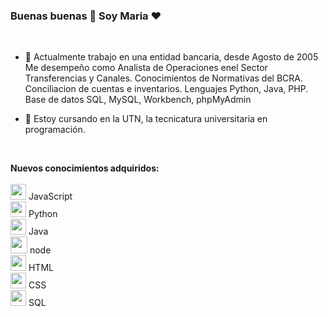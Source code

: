 ### Buenas buenas  👋   Soy Maria ❤️ 

<br>

- 🔭 Actualmente trabajo en una entidad bancaria, desde Agosto de 2005<br>
Me desempeño como Analista de Operaciones enel Sector Transferencias y Canales. Conocimientos de Normativas del BCRA. Conciliacion de cuentas e inventarios.
Lenguajes Python, Java, PHP.
Base de datos SQL, MySQL, Workbench, phpMyAdmin

- 🌱 Estoy cursando en la UTN, la tecnicatura universitaria en programación.

<br>

<b>Nuevos conocimientos adquiridos:</b><br><br>
<img src="https://w1.pngwing.com/pngs/136/126/png-transparent-javascript-logo-angularjs-nodejs-computer-programming-web-development-computer-software-jquery-yellow.png" width="25px" style="display: inline-block;"/> JavaScript<br>
<img src="https://upload.wikimedia.org/wikipedia/commons/thumb/0/0a/Python.svg/2048px-Python.svg.png" width="25px" style="display: inline-block;"/> Python<br>
<img src="https://img-blog.csdnimg.cn/20200227095030504.png" width="25px" style="display: inline-block;"/> Java<br>
<img src="https://upload.wikimedia.org/wikipedia/commons/d/d9/Node.js_logo.svg" width="27px" style="display: inline-block;"/> node<br>
<img src="https://upload.wikimedia.org/wikipedia/commons/6/61/HTML5_logo_and_wordmark.svg" width="25px" style="display: inline-block;"/> HTML<br>
<img src="https://upload.wikimedia.org/wikipedia/commons/6/62/CSS3_logo.svg" width="25px" style="display: inline-block;"/> CSS<br>
<img src="https://w7.pngwing.com/pngs/170/924/png-transparent-microsoft-sql-server-microsoft-azure-sql-database-microsoft-text-logo-microsoft-azure.png" width="25px" style="display: inline-block;"/> SQL<br>

<br><br>
